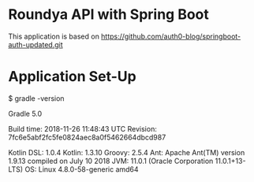 # Roundya API with Spring Boot
This application is based on https://github.com/auth0-blog/springboot-auth-updated.git

# Application Set-Up

$ gradle -version

  Gradle 5.0

  Build time:   2018-11-26 11:48:43 UTC
  Revision:     7fc6e5abf2fc5fe0824aec8a0f5462664dbcd987

  Kotlin DSL:   1.0.4
  Kotlin:       1.3.10
  Groovy:       2.5.4
  Ant:          Apache Ant(TM) version 1.9.13 compiled on July 10 2018
  JVM:          11.0.1 (Oracle Corporation 11.0.1+13-LTS)
  OS:           Linux 4.8.0-58-generic amd64
